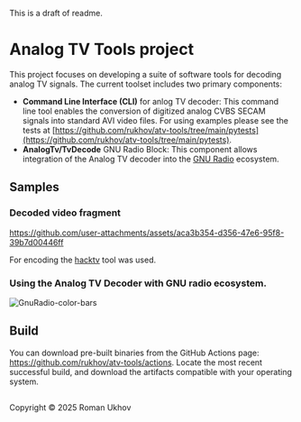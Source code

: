 This is a draft of readme.
# Analog TV Tools project
This project focuses on developing a suite of software tools for decoding analog TV signals. The current toolset includes two primary components:
- **Command Line Interface (CLI)** for anlog TV decoder: This command line tool enables the conversion of digitized analog CVBS SECAM signals into standard AVI video files. For using examples please see the tests at [https://github.com/rukhov/atv-tools/tree/main/pytests](https://github.com/rukhov/atv-tools/tree/main/pytests).
- **AnalogTv/TvDecode** GNU Radio Block: This component allows integration of the Analog TV decoder into the [GNU Radio](https://wiki.gnuradio.org/) ecosystem.

## Samples

### Decoded video fragment
https://github.com/user-attachments/assets/aca3b354-d356-47e6-95f8-39b7d00446ff

For encoding the [hacktv](https://github.com/fsphil/hacktv) tool was used.
### Using the Analog TV Decoder with GNU radio ecosystem.
![GnuRadio-color-bars](https://github.com/user-attachments/assets/5d9b85ac-ec47-4c62-a662-037f1fb34b48)

## Build
You can download pre-built binaries from the GitHub Actions page: https://github.com/rukhov/atv-tools/actions.
Locate the most recent successful build, and download the artifacts compatible with your operating system.

##
Copyright &copy; 2025 Roman Ukhov
